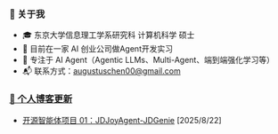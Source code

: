 ### 🌟 关于我
* 🎓 东京大学信息理工学系研究科 计算机科学 硕士
* 🔭 目前在一家 AI 创业公司做Agent开发实习
* 🔬 专注于 AI Agent（Agentic LLMs、Multi-Agent、端到端强化学习等）
* 📬 联系方式：augustuschen00@gmail.com

### [📕 个人博客更新](https://yc-2027.github.io/)
* [开源智能体项目 01：JDJoyAgent-JDGenie](https://yc-2027.github.io/posts/2025/08/22/Open-Source-Agent-Project-01-JDJoyAgent-JDGenie.html) [2025/8/22]

